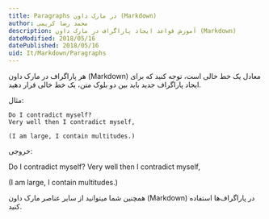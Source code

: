 ```yaml
---
title: Paragraphs در مارک داون (Markdown)  
author: محمد رضا کریمی  
description: آموزش قواعد ایجاد پاراگراف در مارک داون (Markdown)  
dateModified: 2018/05/16  
datePublished: 2018/05/16  
uid: It/Markdown/Paragraphs  
---
```


هر پاراگراف در مارک داون (Markdown) معادل یک خط خالی است، توجه کنید که برای ایجاد پاراگراف جدید باید بین دو بلوک متن، یک خط خالی قرار دهید. 

مثال:

```
Do I contradict myself?
Very well then I contradict myself,

(I am large, I contain multitudes.)
```

خروجی:

Do I contradict myself?
Very well then I contradict myself,

(I am large, I contain multitudes.)

همچنین شما میتوانید از سایر عناصر مارک داون (Markdown) در پاراگراف‌ها استفاده کنید.
